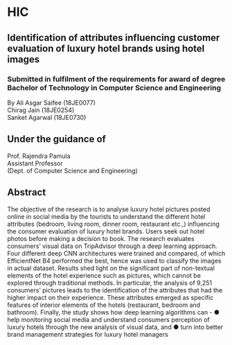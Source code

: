 # HIC
## Identification of attributes influencing customer evaluation of luxury hotel brands using hotel images 

###  Submitted in fulfilment of the requirements for award of degree Bachelor of Technology in Computer Science and Engineering

<tr>
  <td>By</td>
  <td>Ali Asgar Saifee (18JE0077)</td>
  </br>
  <td>Chirag Jain (18JE0254)</td>
  </br>
  <td>Sanket Agarwal (18JE0730)</td>
  </br>
</tr>

## Under the guidance of

<tr>
  <td>Prof. Rajendra Pamula</td>
  </br>
  <td>Assistant Professor</td>
  </br>
  <td>(Dept. of Computer Science and Engineering)</td>
 </tr>


## Abstract

The objective of the research is to analyse luxury hotel pictures posted online in social
media by the tourists to understand the different hotel attributes (bedroom, living
room, dinner room, restaurant etc.,) influencing the consumer evaluation of luxury hotel
brands.
Users seek out hotel photos before making a decision to book. The research evaluates
consumers’ visual data on TripAdvisor through a deep learning approach. Four different
deep CNN architectures were trained and compared, of which EfficientNet B4
performed the best, hence was used to classify the images in actual dataset.
Results shed light on the significant part of non-textual elements of the hotel
experience such as pictures, which cannot be explored through traditional methods. In
particular, the analysis of 9,251 consumers’ pictures leads to the identification of the
attributes that had the higher impact on their experience. These attributes emerged as
specific features of interior elements of the hotels (restaurant, bedroom and bathroom).
Finally, the study shows how deep learning algorithms can -
● help monitoring social media and understand consumers perception of luxury
hotels through the new analysis of visual data, and
● turn into better brand management strategies for luxury hotel managers
